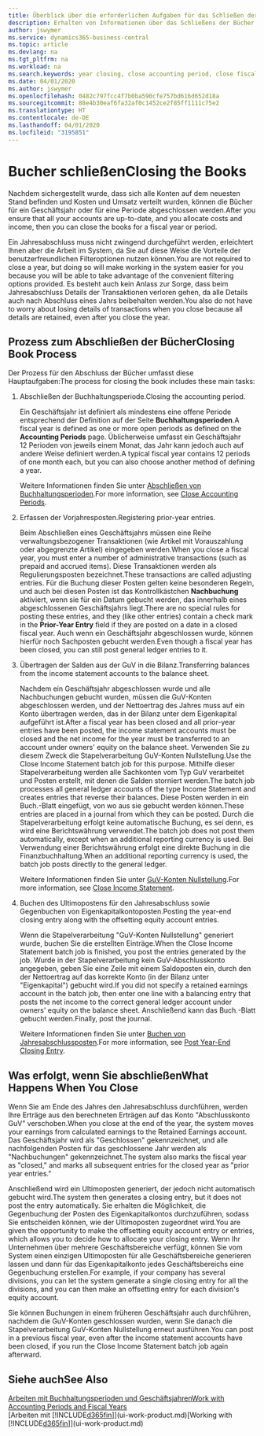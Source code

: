 ```yaml
---
title: Überblick über die erforderlichen Aufgaben für das Schließen der Bücher| Microsoft Docs
description: Erhalten von Informationen über das Schließens der Bücher für ein Geschäftsjahr oder für eine Periode, und was passiert, nachdem Sie das Jahr abgeschloßen haben.
author: jswymer
ms.service: dynamics365-business-central
ms.topic: article
ms.devlang: na
ms.tgt_pltfrm: na
ms.workload: na
ms.search.keywords: year closing, close accounting period, close fiscal year, bank account detailed trial balance
ms.date: 04/01/2020
ms.author: jswymer
ms.openlocfilehash: 0482c797fcc4f7b0ba590cfe757bd616d652d18a
ms.sourcegitcommit: 88e4b30eaf6fa32af0c1452ce2f85ff1111c75e2
ms.translationtype: HT
ms.contentlocale: de-DE
ms.lasthandoff: 04/01/2020
ms.locfileid: "3195851"
---
```

# <a name="closing-the-books"></a><span data-ttu-id="f31e7-103">Bucher schließen</span><span class="sxs-lookup"><span data-stu-id="f31e7-103">Closing the Books</span></span>
<span data-ttu-id="f31e7-104">Nachdem sichergestellt wurde, dass sich alle Konten auf dem neuesten Stand befinden und Kosten und Umsatz verteilt wurden, können die Bücher für ein Geschäftsjahr oder für eine Periode abgeschlossen werden.</span><span class="sxs-lookup"><span data-stu-id="f31e7-104">After you ensure that all your accounts are up-to-date, and you allocate costs and income, then you can close the books for a fiscal year or period.</span></span>

<span data-ttu-id="f31e7-105">Ein Jahresabschluss muss nicht zwingend durchgeführt werden, erleichtert Ihnen aber die Arbeit im System, da Sie auf diese Weise die Vorteile der benutzerfreundlichen Filteroptionen nutzen können.</span><span class="sxs-lookup"><span data-stu-id="f31e7-105">You are not required to close a year, but doing so will make working in the system easier for you because you will be able to take advantage of the convenient filtering options provided.</span></span> <span data-ttu-id="f31e7-106">Es besteht auch kein Anlass zur Sorge, dass beim Jahresabschluss Details der Transaktionen verloren gehen, da alle Details auch nach Abschluss eines Jahrs beibehalten werden.</span><span class="sxs-lookup"><span data-stu-id="f31e7-106">You also do not have to worry about losing details of transactions when you close because all details are retained, even after you close the year.</span></span>

## <a name="closing-book-process"></a><span data-ttu-id="f31e7-107">Prozess zum Abschließen der Bücher</span><span class="sxs-lookup"><span data-stu-id="f31e7-107">Closing Book Process</span></span>
<span data-ttu-id="f31e7-108">Der Prozess für den Abschluss der Bücher umfasst diese Hauptaufgaben:</span><span class="sxs-lookup"><span data-stu-id="f31e7-108">The process for closing the book includes these main tasks:</span></span>

1. <span data-ttu-id="f31e7-109">Abschließen der Buchhaltungsperiode.</span><span class="sxs-lookup"><span data-stu-id="f31e7-109">Closing the accounting period.</span></span>

    <span data-ttu-id="f31e7-110">Ein Geschäftsjahr ist definiert als mindestens eine offene Periode entsprechend der Definition auf der Seite **Buchhaltungsperioden**.</span><span class="sxs-lookup"><span data-stu-id="f31e7-110">A fiscal year is defined as one or more open periods as defined on the **Accounting Periods** page.</span></span> <span data-ttu-id="f31e7-111">Üblicherweise umfasst ein Geschäftsjahr 12 Perioden von jeweils einem Monat, das Jahr kann jedoch auch auf andere Weise definiert werden.</span><span class="sxs-lookup"><span data-stu-id="f31e7-111">A typical fiscal year contains 12 periods of one month each, but you can also choose another method of defining a year.</span></span>

    <span data-ttu-id="f31e7-112">Weitere Informationen finden Sie unter [Abschließen von Buchhaltungsperioden](year-close-account-periods.md).</span><span class="sxs-lookup"><span data-stu-id="f31e7-112">For more information, see [Close Accounting Periods](year-close-account-periods.md).</span></span>
2. <span data-ttu-id="f31e7-113">Erfassen der Vorjahresposten.</span><span class="sxs-lookup"><span data-stu-id="f31e7-113">Registering prior-year entries.</span></span>

    <span data-ttu-id="f31e7-114">Beim Abschließen eines Geschäftsjahrs müssen eine Reihe verwaltungsbezogener Transaktionen (wie Artikel mit Vorauszahlung oder abgegrenzte Artikel) eingegeben werden.</span><span class="sxs-lookup"><span data-stu-id="f31e7-114">When you close a fiscal year, you must enter a number of administrative transactions (such as prepaid and accrued items).</span></span> <span data-ttu-id="f31e7-115">Diese Transaktionen werden als Regulierungsposten bezeichnet.</span><span class="sxs-lookup"><span data-stu-id="f31e7-115">These transactions are called adjusting entries.</span></span> <span data-ttu-id="f31e7-116">Für die Buchung dieser Posten gelten keine besonderen Regeln, und auch bei diesen Posten ist das Kontrollkästchen **Nachbuchung** aktiviert, wenn sie für ein Datum gebucht werden, das innerhalb eines abgeschlossenen Geschäftsjahrs liegt.</span><span class="sxs-lookup"><span data-stu-id="f31e7-116">There are no special rules for posting these entries, and they (like other entries) contain a check mark in the **Prior-Year Entry** field if they are posted on a date in a closed fiscal year.</span></span> <span data-ttu-id="f31e7-117">Auch wenn ein Geschäftsjahr abgeschlossen wurde, können hierfür noch Sachposten gebucht werden.</span><span class="sxs-lookup"><span data-stu-id="f31e7-117">Even though a fiscal year has been closed, you can still post general ledger entries to it.</span></span>
3. <span data-ttu-id="f31e7-118">Übertragen der Salden aus der GuV in die Bilanz.</span><span class="sxs-lookup"><span data-stu-id="f31e7-118">Transferring balances from the income statement accounts to the balance sheet.</span></span>

    <span data-ttu-id="f31e7-119">Nachdem ein Geschäftsjahr abgeschlossen wurde und alle Nachbuchungen gebucht wurden, müssen die GuV-Konten abgeschlossen werden, und der Nettoertrag des Jahres muss auf ein Konto übertragen werden, das in der Bilanz unter dem Eigenkapital aufgeführt ist.</span><span class="sxs-lookup"><span data-stu-id="f31e7-119">After a fiscal year has been closed and all prior-year entries have been posted, the income statement accounts must be closed and the net income for the year must be transferred to an account under owners' equity on the balance sheet.</span></span> <span data-ttu-id="f31e7-120">Verwenden Sie zu diesem Zweck die Stapelverarbeitung GuV-Konten Nullstellung.</span><span class="sxs-lookup"><span data-stu-id="f31e7-120">Use the Close Income Statement batch job for this purpose.</span></span> <span data-ttu-id="f31e7-121">Mithilfe dieser Stapelverarbeitung werden alle Sachkonten vom Typ GuV verarbeitet und Posten erstellt, mit denen die Salden storniert werden.</span><span class="sxs-lookup"><span data-stu-id="f31e7-121">The batch job processes all general ledger accounts of the type Income Statement and creates entries that reverse their balances.</span></span> <span data-ttu-id="f31e7-122">Diese Posten werden in ein Buch.-Blatt eingefügt, von wo aus sie gebucht werden können.</span><span class="sxs-lookup"><span data-stu-id="f31e7-122">These entries are placed in a journal from which they can be posted.</span></span> <span data-ttu-id="f31e7-123">Durch die Stapelverarbeitung erfolgt keine automatische Buchung, es sei denn, es wird eine Berichtswährung verwendet.</span><span class="sxs-lookup"><span data-stu-id="f31e7-123">The batch job does not post them automatically, except when an additional reporting currency is used.</span></span> <span data-ttu-id="f31e7-124">Bei Verwendung einer Berichtswährung erfolgt eine direkte Buchung in die Finanzbuchhaltung.</span><span class="sxs-lookup"><span data-stu-id="f31e7-124">When an additional reporting currency is used, the batch job posts directly to the general ledger.</span></span>

    <span data-ttu-id="f31e7-125">Weitere Informationen finden Sie unter [GuV-Konten Nullstellung](year-close-income-statement.md).</span><span class="sxs-lookup"><span data-stu-id="f31e7-125">For more information, see [Close Income Statement](year-close-income-statement.md).</span></span>
4. <span data-ttu-id="f31e7-126">Buchen des Ultimopostens für den Jahresabschluss sowie Gegenbuchen von Eigenkapitalkontoposten.</span><span class="sxs-lookup"><span data-stu-id="f31e7-126">Posting the year-end closing entry along with the offsetting equity account entries.</span></span>

    <span data-ttu-id="f31e7-127">Wenn die Stapelverarbeitung "GuV-Konten Nullstellung" generiert wurde, buchen Sie die erstellten Einträge.</span><span class="sxs-lookup"><span data-stu-id="f31e7-127">When the Close Income Statement batch job is finished, you post the entries generated by the job.</span></span> <span data-ttu-id="f31e7-128">Wurde in der Stapelverarbeitung kein GuV-Abschlusskonto angegeben, geben Sie eine Zeile mit einem Saldoposten ein, durch den der Nettoertrag auf das korrekte Konto (in der Bilanz unter "Eigenkapital") gebucht wird.</span><span class="sxs-lookup"><span data-stu-id="f31e7-128">If you did not specify a retained earnings account in the batch job, then enter one line with a balancing entry that posts the net income to the correct general ledger account under owners' equity on the balance sheet.</span></span> <span data-ttu-id="f31e7-129">Anschließend kann das Buch.-Blatt gebucht werden.</span><span class="sxs-lookup"><span data-stu-id="f31e7-129">Finally, post the journal.</span></span>

    <span data-ttu-id="f31e7-130">Weitere Informationen finden Sie unter [Buchen von Jahresabschlussposten](year-how-post-year-end-close-entry.md).</span><span class="sxs-lookup"><span data-stu-id="f31e7-130">For more information, see [Post Year-End Closing Entry](year-how-post-year-end-close-entry.md).</span></span>

## <a name="what-happens-when-you-close"></a><span data-ttu-id="f31e7-131">Was erfolgt, wenn Sie abschließen</span><span class="sxs-lookup"><span data-stu-id="f31e7-131">What Happens When You Close</span></span>
<span data-ttu-id="f31e7-132">Wenn Sie am Ende des Jahres den Jahresabschluss durchführen, werden Ihre Erträge aus den berechneten Erträgen auf das Konto "Abschlusskonto GuV" verschoben.</span><span class="sxs-lookup"><span data-stu-id="f31e7-132">When you close at the end of the year, the system moves your earnings from calculated earnings to the Retained Earnings account.</span></span> <span data-ttu-id="f31e7-133">Das Geschäftsjahr wird als "Geschlossen" gekennzeichnet, und alle nachfolgenden Posten für das geschlossene Jahr werden als "Nachbuchungen" gekennzeichnet.</span><span class="sxs-lookup"><span data-stu-id="f31e7-133">The system also marks the fiscal year as "closed," and marks all subsequent entries for the closed year as "prior year entries."</span></span>

<span data-ttu-id="f31e7-134">Anschließend wird ein Ultimoposten generiert, der jedoch nicht automatisch gebucht wird.</span><span class="sxs-lookup"><span data-stu-id="f31e7-134">The system then generates a closing entry, but it does not post the entry automatically.</span></span> <span data-ttu-id="f31e7-135">Sie erhalten die Möglichkeit, die Gegenbuchung der Posten des Eigenkapitalkontos durchzuführen, sodass Sie entscheiden können, wie der Ultimoposten zugeordnet wird.</span><span class="sxs-lookup"><span data-stu-id="f31e7-135">You are given the opportunity to make the offsetting equity account entry or entries, which allows you to decide how to allocate your closing entry.</span></span> <span data-ttu-id="f31e7-136">Wenn Ihr Unternehmen über mehrere Geschäftsbereiche verfügt, können Sie vom System einen einzigen Ultimoposten für alle Geschäftsbereiche generieren lassen und dann für das Eigenkapitalkonto jedes Geschäftsbereichs eine Gegenbuchung erstellen.</span><span class="sxs-lookup"><span data-stu-id="f31e7-136">For example, if your company has several divisions, you can let the system generate a single closing entry for all the divisions, and you can then make an offsetting entry for each division's equity account.</span></span>

<span data-ttu-id="f31e7-137">Sie können Buchungen in einem früheren Geschäftsjahr auch durchführen, nachdem die GuV-Konten geschlossen wurden, wenn Sie danach die Stapelverarbeitung GuV-Konten Nullstellung erneut ausführen.</span><span class="sxs-lookup"><span data-stu-id="f31e7-137">You can post in a previous fiscal year, even after the income statement accounts have been closed, if you run the Close Income Statement batch job again afterward.</span></span>

## <a name="see-also"></a><span data-ttu-id="f31e7-138">Siehe auch</span><span class="sxs-lookup"><span data-stu-id="f31e7-138">See Also</span></span>

[<span data-ttu-id="f31e7-139">Arbeiten mit Buchhaltungsperioden und Geschäftsjahren</span><span class="sxs-lookup"><span data-stu-id="f31e7-139">Work with Accounting Periods and Fiscal Years</span></span>](finance-accounting-periods-and-fiscal-years.md)  
<span data-ttu-id="f31e7-140">[Arbeiten mit [!INCLUDE[d365fin](includes/d365fin_md.md)]](ui-work-product.md)</span><span class="sxs-lookup"><span data-stu-id="f31e7-140">[Working with [!INCLUDE[d365fin](includes/d365fin_md.md)]](ui-work-product.md)</span></span>
